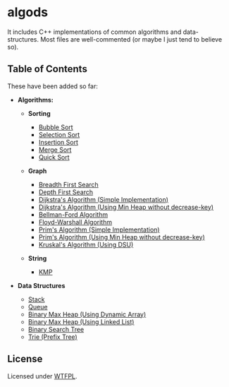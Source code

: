 # algods

It includes C++ implementations of common algorithms and data-structures. Most files are well-commented (or maybe I just tend to believe so).

## Table of Contents

These have been added so far:

- **Algorithms:**

  - **Sorting**

    - [Bubble Sort](https://github.com/mrpandey/algods/blob/master/algorithms/sorting/bubble-sort.cpp)
    - [Selection Sort](https://github.com/mrpandey/algods/blob/master/algorithms/sorting/selection-sort.cpp)
    - [Insertion Sort](https://github.com/mrpandey/algods/blob/master/algorithms/sorting/insertion-sort.cpp)
    - [Merge Sort](https://github.com/mrpandey/algods/blob/master/algorithms/sorting/merge-sort.cpp)
    - [Quick Sort](https://github.com/mrpandey/algods/blob/master/algorithms/sorting/quick-sort.cpp)

  - **Graph**

    - [Breadth First Search](https://github.com/mrpandey/algods/blob/master/algorithms/graph/bfs.cpp)
    - [Depth First Search](https://github.com/mrpandey/algods/blob/master/algorithms/graph/dfs.cpp)
    - [Dijkstra's Algorithm (Simple Implementation)](https://github.com/mrpandey/algods/blob/master/algorithms/graph/dijkstra-simple.cpp)
    - [Dijkstra's Algorithm (Using Min Heap without decrease-key)](https://github.com/mrpandey/algods/blob/master/algorithms/graph/dijkstra-minheap.cpp)
    - [Bellman-Ford Algorithm](https://github.com/mrpandey/algods/blob/master/algorithms/graph/bellman-ford.cpp)
    - [Floyd-Warshall Algorithm](https://github.com/mrpandey/algods/blob/master/algorithms/graph/floyd-warshall.cpp)
    - [Prim's Algorithm (Simple Implementation)](https://github.com/mrpandey/algods/blob/master/algorithms/graph/prims-simple.cpp)
    - [Prim's Algorithm (Using Min Heap without decrease-key)](https://github.com/mrpandey/algods/blob/master/algorithms/graph/prims-minheap.cpp)
    - [Kruskal's Algorithm (Using DSU)](https://github.com/mrpandey/algods/blob/master/algorithms/graph/kruskal-dsu.cpp)
  
  - **String**
  
    - [KMP](https://github.com/mrpandey/algods/blob/master/algorithms/string/kmp.cpp)

- **Data Structures**

  - [Stack](https://github.com/mrpandey/algods/blob/master/data-structures/stack.cpp)
  - [Queue](https://github.com/mrpandey/algods/blob/master/data-structures/queue.cpp)
  - [Binary Max Heap (Using Dynamic Array)](https://github.com/mrpandey/algods/blob/master/data-structures/maxheap.cpp)
  - [Binary Max Heap (Using Linked List)](https://github.com/mrpandey/algods/blob/master/data-structures/maxheap-linked-list.cpp)
  - [Binary Search Tree](https://github.com/mrpandey/algods/blob/master/data-structures/bst.cpp)
  - [Trie (Prefix Tree)](https://github.com/mrpandey/algods/blob/master/data-structures/trie.cpp)


## License

Licensed under [WTFPL](https://github.com/mrpandey/algods/blob/master/LICENSE).
